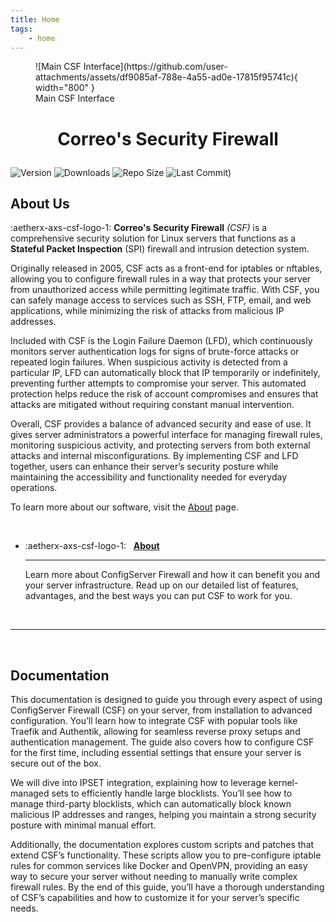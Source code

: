 ```yaml
---
title: Home
tags:
    - home
---
```


<figure markdown="span">
    ![Main CSF Interface](https://github.com/user-attachments/assets/df9085af-788e-4a55-ad0e-17815f95741c){ width="800" }
    <figcaption>Main CSF Interface</figcaption>
</figure>

<h1 align="center">

<b>Correo's Security Firewall</b>

</h1>

<p align="center" markdown="1">

![Version](https://img.shields.io/github/v/tag/Aetherinox/csf-firewall?logo=GitHub&label=version&color=ba5225)
![Downloads](https://img.shields.io/github/downloads/Aetherinox/csf-firewall/total)
![Repo Size](https://img.shields.io/github/repo-size/Aetherinox/csf-firewall?label=size&color=59702a)
![Last Commit)](https://img.shields.io/github/last-commit/Aetherinox/csf-firewall?color=b43bcc)

</p>

## About Us

:aetherx-axs-csf-logo-1: **Correo's Security Firewall** _(CSF)_ is a comprehensive security solution for Linux servers that functions as a **Stateful Packet Inspection** (SPI) firewall and intrusion detection system. 

Originally released in 2005, CSF acts as a front-end for iptables or nftables, allowing you to configure firewall rules in a way that protects your server from unauthorized access while permitting legitimate traffic. With CSF, you can safely manage access to services such as SSH, FTP, email, and web applications, while minimizing the risk of attacks from malicious IP addresses.

Included with CSF is the Login Failure Daemon (LFD), which continuously monitors server authentication logs for signs of brute-force attacks or repeated login failures. When suspicious activity is detected from a particular IP, LFD can automatically block that IP temporarily or indefinitely, preventing further attempts to compromise your server. This automated protection helps reduce the risk of account compromises and ensures that attacks are mitigated without requiring constant manual intervention.

Overall, CSF provides a balance of advanced security and ease of use. It gives server administrators a powerful interface for managing firewall rules, monitoring suspicious activity, and protecting servers from both external attacks and internal misconfigurations. By implementing CSF and LFD together, users can enhance their server’s security posture while maintaining the accessibility and functionality needed for everyday operations.

To learn more about our software, visit the [About](./about/csf.md) page.

<br />

<div class="grid cards" markdown>

-   :aetherx-axs-csf-logo-1: &nbsp; __[About](about/csf.md)__

    ---

    Learn more about ConfigServer Firewall and how it can benefit you and your server infrastructure. Read up on our detailed list of features, advantages, and the best ways you can put CSF to work for you.

</div>

<br />

---

<br />

## Documentation

This documentation is designed to guide you through every aspect of using ConfigServer Firewall (CSF) on your server, from installation to advanced configuration. You’ll learn how to integrate CSF with popular tools like Traefik and Authentik, allowing for seamless reverse proxy setups and authentication management. The guide also covers how to configure CSF for the first time, including essential settings that ensure your server is secure out of the box.

We will dive into IPSET integration, explaining how to leverage kernel-managed sets to efficiently handle large blocklists. You’ll see how to manage third-party blocklists, which can automatically block known malicious IP addresses and ranges, helping you maintain a strong security posture with minimal manual effort.

Additionally, the documentation explores custom scripts and patches that extend CSF’s functionality. These scripts allow you to pre-configure iptable rules for common services like Docker and OpenVPN, providing an easy way to secure your server without needing to manually write complex firewall rules. By the end of this guide, you’ll have a thorough understanding of CSF’s capabilities and how to customize it for your server’s specific needs.

<br />
<br />
